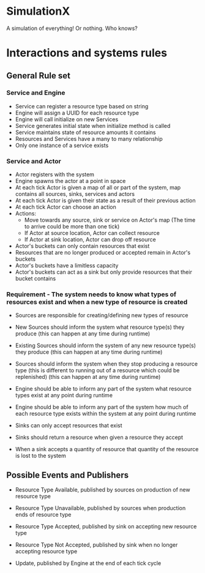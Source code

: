 # SimulationX
A simulation of everything! Or nothing. Who knows?

# Interactions and systems rules
## General Rule set

### Service and Engine
- Service can register a resource type based on string
- Engine will assign a UUID for each resource type
- Engine will call initialize on new Services
- Service generates initial state when initialize method is called
- Service maintains state of resource amounts it contains
- Resources and Services have a many to many relationship
- Only one instance of a service exists

### Service and Actor
- Actor registers with the system
- Engine spawns the actor at a point in space
- At each tick Actor is given a map of all or part of the system, map contains all sources, sinks, services and actors
- At each tick Actor is given their state as a result of their previous action
- At each tick Actor can choose an action
- Actions:
   - Move towards any source, sink or service on Actor's map (The time to arrive could be more than one tick)
   - If Actor at source location, Actor can collect resource
   - If Actor at sink location, Actor can drop off resource
 - Actor's buckets can only contain resources that exist
 - Resources that are no longer produced or accepted remain in Actor's buckets
 - Actor's buckets have a limitless capacity
 - Actor's buckets can act as a sink but only provide resources that their bucket contains

### Requirement - The system needs to know what types of resources exist and when a new type of resource is created
 - Sources are responsible for creating/defining new types of resource
 - New Sources should inform the system what resource type(s) they produce (this can happen at any time during runtime)
 - Existing Sources should inform the system of any new resource type(s) they produce (this can happen at any time during runtime)
 - Sources should inform the system when they stop producing a resource type (this is different to running out of a resource which could be replenished) (this can happen at any time during runtime)

 - Engine should be able to inform any part of the system what resource types exist at any point during runtime
 - Engine should be able to inform any part of the system how much of each resource type exists within the system at any point during runtime

 - Sinks can only accept resources that exist
 - Sinks should return a resource when given a resource they accept
 - When a sink accepts a quantity of resource that quantity of the resource is lost to the system
   
   
## Possible Events and Publishers
- Resource Type Available, published by sources on production of new resource type
- Resource Type Unavailable, published by sources when production ends of resource type

- Resource Type Accepted, published by sink on accepting new resource type
- Resource Type Not Accepted, published by sink when no longer accepting resource type

- Update, published by Engine at the end of each tick cycle
